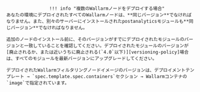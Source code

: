 					!!! info "複数のWallarmノードをデプロイする場合"
    あなたの環境にデプロイされたすべてのWallarmノードは、**同じバージョン**でなければなりません。また、別々のサーバーにインストールされたpostanalyticsモジュールも**同じバージョン**でなければなりません。

    追加のノードのインストール前に、そのバージョンがすでにデプロイされたモジュールのバージョンと一致していることを確認してください。デプロイされたモジュールのバージョンが[廃止されるか、または近いうちに廃止される(`4.0`以下)][versioning-policy]場合は、すべてのモジュールを最新バージョンにアップグレードしてください。

    デプロイされたWallarmフィルタリングノードイメージのバージョンは、デプロイメントテンプレート → `spec.template.spec.containers`セクション → Wallarmコンテナの`image`で指定されています。